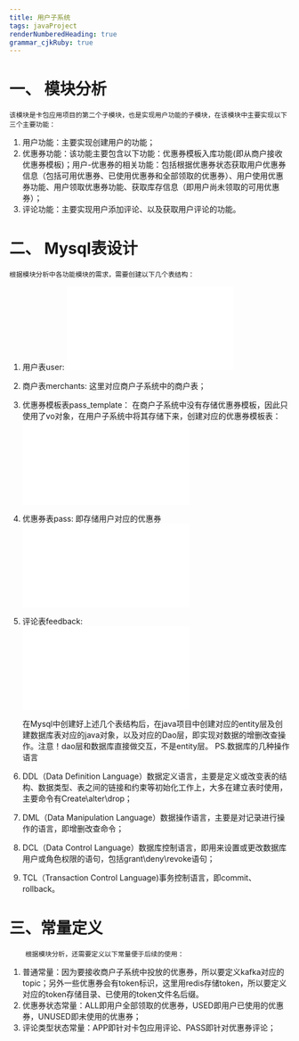 ```yaml
---
title: 用户子系统
tags: javaProject
renderNumberedHeading: true
grammar_cjkRuby: true
---
```



# 一、 模块分析
	该模块是卡包应用项目的第二个子模块，也是实现用户功能的子模块，在该模块中主要实现以下三个主要功能：
			
 1. 用户功能：主要实现创建用户的功能；
 2. 优惠券功能：该功能主要包含以下功能：优惠券模板入库功能(即从商户接收优惠券模板)；用户-优惠券的相关功能：包括根据优惠券状态获取用户优惠券信息（包括可用优惠券、已使用优惠券和全部领取的优惠券）、用户使用优惠券功能、用户领取优惠券功能、获取库存信息（即用户尚未领取的可用优惠券）；
 3. 评论功能：主要实现用户添加评论、以及获取用户评论的功能。

# 二、 Mysql表设计
	根据模块分析中各功能模块的需求，需要创建以下几个表结构：
	
 1. 用户表user:
    ![表格](./attachments/1597284351555.table.html)

2. 商户表merchants:
    这里对应商户子系统中的商户表；
	
3. 优惠券模板表pass_template：
   在商户子系统中没有存储优惠券模板，因此只使用了vo对象，在用户子系统中将其存储下来，创建对应的优惠券模板表：
   ![表格](./attachments/1597285381444.table.html)

4. 优惠券表pass:
	 即存储用户对应的优惠券
     ![表格](./attachments/1597285553711.table.html)

5. 评论表feedback:  
  ![表格](./attachments/1597285672546.table.html)
	
    在Mysql中创建好上述几个表结构后，在java项目中创建对应的entity层及创建数据库表对应的java对象，以及对应的Dao层，即实现对数据的增删改查操作。注意！dao层和数据库直接做交互，不是entity层。
    PS.数据库的几种操作语言

 1. DDL（Data Definition Language）数据定义语言，主要是定义或改变表的结构、数据类型、表之间的链接和约束等初始化工作上，大多在建立表时使用，主要命令有Create\alter\drop；
 2. DML（Data Manipulation Language）数据操作语言，主要是对记录进行操作的语言，即增删改查命令；
 3. DCL（Data Control Language）数据库控制语言，即用来设置或更改数据库用户或角色权限的语句，包括grant\deny\revoke语句；
 4. TCL（Transaction Control Language)事务控制语言，即commit、rollback。
   
# 三、常量定义
		根据模块分析，还需要定义以下常量便于后续的使用：
		
 1. 普通常量：因为要接收商户子系统中投放的优惠券，所以要定义kafka对应的topic；另外一些优惠券会有token标识，这里用redis存储token，所以要定义对应的token存储目录、已使用的token文件名后缀。
 2. 优惠券状态常量：ALL即用户全部领取的优惠券，USED即用户已使用的优惠券，UNUSED即未使用的优惠券；
 3. 评论类型状态常量：APP即针对卡包应用评论、PASS即针对优惠券评论；
   
    